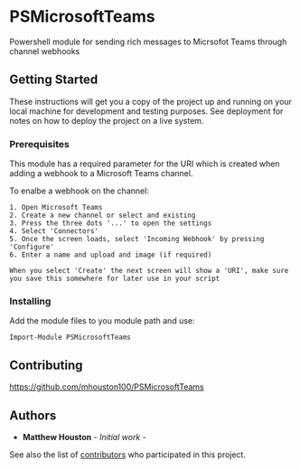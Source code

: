 # PSMicrosoftTeams

Powershell module for sending rich messages to Micrsofot Teams through channel webhooks

## Getting Started

These instructions will get you a copy of the project up and running on your local machine for development and testing purposes. See deployment for notes on how to deploy the project on a live system.

### Prerequisites

This module has a required parameter for the URI which is created when adding a webhook to a Microsoft Teams channel.

To enalbe a webhook on the channel:

```
1. Open Microsoft Teams
2. Create a new channel or select and existing
3. Press the three dots '...' to open the settings
4. Select 'Connectors'
5. Once the screen loads, select 'Incoming Webhook' by pressing 'Configure'
6. Enter a name and upload and image (if required)

When you select 'Create' the next screen will show a 'URI', make sure you save this somewhere for later use in your script
```

### Installing

Add the module files to you module path and use:

```
Import-Module PSMicrosoftTeams
```


## Contributing

https://github.com/mhouston100/PSMicrosoftTeams


## Authors

* **Matthew Houston** - *Initial work* -

See also the list of [contributors](https://github.com/your/project/contributors) who participated in this project.


